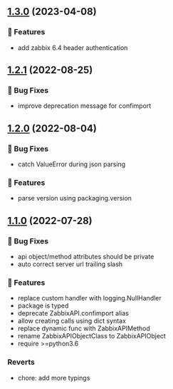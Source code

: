 <a name="1.3.0"></a>

## [1.3.0](https://github.com/lukecyca/pyzabbix/compare/1.2.1...1.3.0) (2023-04-08)

### :rocket: Features

- add zabbix 6.4 header authentication

<a name="1.2.1"></a>

## [1.2.1](https://github.com/lukecyca/pyzabbix/compare/1.2.0...1.2.1) (2022-08-25)

### :bug: Bug Fixes

- improve deprecation message for confimport

<a name="1.2.0"></a>

## [1.2.0](https://github.com/lukecyca/pyzabbix/compare/1.1.0...1.2.0) (2022-08-04)

### :bug: Bug Fixes

- catch ValueError during json parsing

### :rocket: Features

- parse version using packaging.version

<a name="1.1.0"></a>

## [1.1.0](https://github.com/lukecyca/pyzabbix/compare/1.0.0...1.1.0) (2022-07-28)

### :bug: Bug Fixes

- api object/method attributes should be private
- auto correct server url trailing slash

### :rocket: Features

- replace custom handler with logging.NullHandler
- package is typed
- deprecate ZabbixAPI.confimport alias
- allow creating calls using dict syntax
- replace dynamic func with ZabbixAPIMethod
- rename ZabbixAPIObjectClass to ZabbixAPIObject
- require >=python3.6

### Reverts

- chore: add more typings

